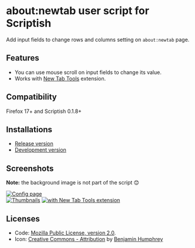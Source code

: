 # about:newtab user script for Scriptish

Add input fields to change rows and columns setting on `about:newtab` page.

## Features
* You can use mouse scroll on input fields to change its value.
* Works with [New Tab Tools](https://addons.mozilla.org/addon/new-tab-tools/?src=external-github.com/loucypher/userscripts/) extension.

## Compatibility

Firefox 17+ and Scriptish 0.1.8+

## Installations

* [Release version](https://userscripts.org/scripts/source/169976.user.js)
* [Development version](https://raw.github.com/LouCypher/userscripts/master/scriptish/about-new-tab/about-new-tab.user.js)

## Screenshots

**Note:** the background image is not part of the script :blush:

[![Config page](https://lh3.googleusercontent.com/-mb6T7fzqSqg/UbKMRyCJM0I/AAAAAAAADrA/eeCmkx_84X0/s604/Screen%2520Shot%25202013-06-08%2520at%252008.36.18.jpg)](https://lh3.googleusercontent.com/-mb6T7fzqSqg/UbKMRyCJM0I/AAAAAAAADrA/eeCmkx_84X0/s0/Screen%2520Shot%25202013-06-08%2520at%252008.36.18.jpg)  
[![Thumbnails](https://lh5.googleusercontent.com/-NJn5-dYZSHk/UbKQjOt21LI/AAAAAAAADsI/nDuYREVfrfQ/s300/Screen%2520Shot%25202013-06-08%2520at%252008.36.11-x.jpg)](https://lh5.googleusercontent.com/-NJn5-dYZSHk/UbKQjOt21LI/AAAAAAAADsI/nDuYREVfrfQ/s0/Screen%2520Shot%25202013-06-08%2520at%252008.36.11-x.jpg)
[![with New Tab Tools extension](https://lh5.googleusercontent.com/-n4mH8vrAfjU/UbKQjfl5JkI/AAAAAAAADsM/GX4ZgOg5GWI/s300/Screen%2520Shot%25202013-06-08%2520at%252008.36.31-x.jpg)](https://lh5.googleusercontent.com/-n4mH8vrAfjU/UbKQjfl5JkI/AAAAAAAADsM/GX4ZgOg5GWI/s0/Screen%2520Shot%25202013-06-08%2520at%252008.36.31-x.jpg)

## Licenses

* Code: [Mozilla Public License, version 2.0](http://www.mozilla.org/MPL/2.0/).
* Icon: [Creative Commons - Attribution](http://creativecommons.org/licenses/by/3.0/) by [Benjamin Humphrey](http://findicons.com/icon/554396/64_thumbnails)

